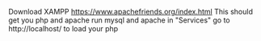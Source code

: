 Download XAMPP https://www.apachefriends.org/index.html </n>
This should get you php and apache
run mysql and apache in "Services"
go to http://localhost/ to load your php

